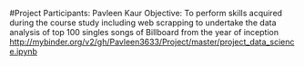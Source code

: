 #Project
Participants: Pavleen Kaur
Objective: To perform skills acquired during the course study including web scrapping to undertake the data analysis of top 100 singles songs of Billboard from the year of inception
http://mybinder.org/v2/gh/Pavleen3633/Project/master/project_data_science.ipynb

